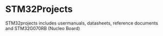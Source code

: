 # STM32Projects
STM32projects includes usermanuals, datasheets, reference documents and STM32G070RB (Nucleo Board)

